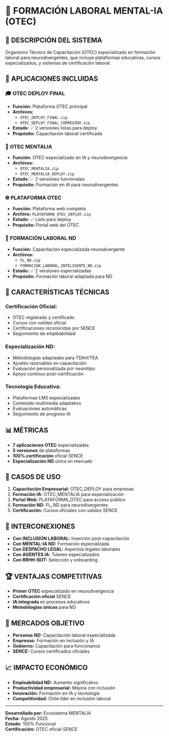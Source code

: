 # 💼 FORMACIÓN LABORAL MENTAL-IA (OTEC)

## 🎯 DESCRIPCIÓN DEL SISTEMA

Organismo Técnico de Capacitación (OTEC) especializado en formación laboral para neurodivergentes, que incluye plataformas educativas, cursos especializados, y sistemas de certificación laboral.

## 📱 APLICACIONES INCLUIDAS

### 🎓 **OTEC DEPLOY FINAL**
- **Función:** Plataforma OTEC principal
- **Archivos:**
  - `OTEC_DEPLOY_FINAL.zip`
  - `OTEC_DEPLOY_FINAL_CORREGIDO.zip`
- **Estado:** ✅ 2 versiones listas para deploy
- **Propósito:** Capacitación laboral certificada

### 🏢 **OTEC MENTALIA**
- **Función:** OTEC especializado en IA y neurodivergencia
- **Archivos:**
  - `OTEC_MENTALIA.zip`
  - `OTEC_MENTALIA_DEPLOY.zip`
- **Estado:** ✅ 2 versiones funcionales
- **Propósito:** Formación en IA para neurodivergentes

### 🌐 **PLATAFORMA OTEC**
- **Función:** Plataforma web completa
- **Archivo:** `PLATAFORMA_OTEC_DEPLOY.zip`
- **Estado:** ✅ Listo para deploy
- **Propósito:** Portal web del OTEC

### 🧠 **FORMACIÓN LABORAL ND**
- **Función:** Capacitación especializada neurodivergente
- **Archivos:**
  - `FL_ND.zip`
  - `FORMACION_LABORAL_INTELIGENTE_ND.zip`
- **Estado:** ✅ 2 versiones especializadas
- **Propósito:** Formación laboral adaptada para ND

## 🚀 CARACTERÍSTICAS TÉCNICAS

### **Certificación Oficial:**
- OTEC registrado y certificado
- Cursos con validez oficial
- Certificaciones reconocidas por SENCE
- Seguimiento de empleabilidad

### **Especialización ND:**
- Metodologías adaptadas para TDAH/TEA
- Ajustes razonables en capacitación
- Evaluación personalizada por neurotipo
- Apoyo continuo post-certificación

### **Tecnología Educativa:**
- Plataformas LMS especializadas
- Contenido multimedia adaptativo
- Evaluaciones automáticas
- Seguimiento de progreso IA

## 📊 MÉTRICAS

- **7 aplicaciones OTEC** especializadas
- **5 versiones** de plataformas
- **100% certificación** oficial SENCE
- **Especialización ND** única en mercado

## 🎯 CASOS DE USO

1. **Capacitación Empresarial:** OTEC_DEPLOY para empresas
2. **Formación IA:** OTEC_MENTALIA para especialización
3. **Portal Web:** PLATAFORMA_OTEC para acceso público
4. **Formación ND:** FL_ND para neurodivergentes
5. **Certificación:** Cursos oficiales con validez SENCE

## 🔄 INTERCONEXIONES

- **Con INCLUSIÓN LABORAL:** Inserción post-capacitación
- **Con MENTAL-IA ND:** Formación especializada
- **Con DESPACHO LEGAL:** Aspectos legales laborales
- **Con AGENTES IA:** Tutores especializados
- **Con RRHH-BOT:** Selección y onboarding

## 🏆 VENTAJAS COMPETITIVAS

- **Primer OTEC** especializado en neurodivergencia
- **Certificación oficial** SENCE
- **IA integrada** en procesos educativos
- **Metodologías únicas** para ND

## 💼 MERCADOS OBJETIVO

- **Personas ND:** Capacitación laboral especializada
- **Empresas:** Formación en inclusión y IA
- **Gobierno:** Capacitación para funcionarios
- **SENCE:** Cursos certificados oficiales

## 📈 IMPACTO ECONÓMICO

- **Empleabilidad ND:** Aumento significativo
- **Productividad empresarial:** Mejora con inclusión
- **Innovación:** Formación en IA y tecnología
- **Competitividad:** Chile líder en inclusión laboral

---

**Desarrollado por:** Ecosistema MENTALIA  
**Fecha:** Agosto 2025  
**Estado:** 100% Funcional  
**Certificación:** OTEC oficial SENCE

